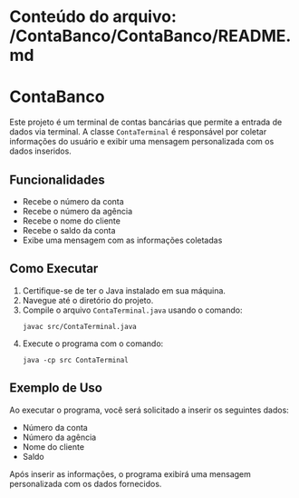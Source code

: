# Conteúdo do arquivo: /ContaBanco/ContaBanco/README.md

# ContaBanco

Este projeto é um terminal de contas bancárias que permite a entrada de dados via terminal. A classe `ContaTerminal` é responsável por coletar informações do usuário e exibir uma mensagem personalizada com os dados inseridos.

## Funcionalidades

- Recebe o número da conta
- Recebe o número da agência
- Recebe o nome do cliente
- Recebe o saldo da conta
- Exibe uma mensagem com as informações coletadas

## Como Executar

1. Certifique-se de ter o Java instalado em sua máquina.
2. Navegue até o diretório do projeto.
3. Compile o arquivo `ContaTerminal.java` usando o comando:
   ```
   javac src/ContaTerminal.java
   ```
4. Execute o programa com o comando:
   ```
   java -cp src ContaTerminal
   ```

## Exemplo de Uso

Ao executar o programa, você será solicitado a inserir os seguintes dados:

- Número da conta
- Número da agência
- Nome do cliente
- Saldo

Após inserir as informações, o programa exibirá uma mensagem personalizada com os dados fornecidos.